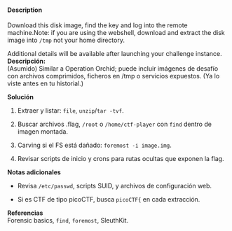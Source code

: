 #### Description

Download this disk image, find the key and log into the remote machine.Note: if you are using the webshell, download and extract the disk image into `/tmp` not your home directory.

Additional details will be available after launching your challenge instance.
**Descripción:**  
(Asumido) Similar a Operation Orchid; puede incluir imágenes de desafío con archivos comprimidos, ficheros en /tmp o servicios expuestos. (Ya lo viste antes en tu historial.)

**Solución**

1. Extraer y listar: `file`, `unzip`/`tar -tvf`.
    
2. Buscar archivos .flag, `/root` o `/home/ctf-player` con `find` dentro de imagen montada.
    
3. Carving si el FS está dañado: `foremost -i image.img`.
    
4. Revisar scripts de inicio y crons para rutas ocultas que exponen la flag.
    

**Notas adicionales**

- Revisa `/etc/passwd`, scripts SUID, y archivos de configuración web.
    
- Si es CTF de tipo picoCTF, busca `picoCTF{` en cada extracción.
    

**Referencias**  
Forensic basics, `find`, `foremost`, SleuthKit.
